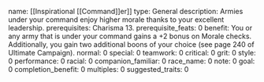 name: [[Inspirational [[Command]]er]]
type: General
description: Armies under your command enjoy higher morale thanks to your excellent leadership.
prerequisites: Charisma 13.
prerequisite_feats: 0
benefit: You or any army that is under your command gains a +2 bonus on Morale checks. Additionally, you gain two additional boons of your choice (see page 240 of Ultimate Campaign).
normal: 0
special: 0
teamwork: 0
critical: 0
grit: 0
style: 0
performance: 0
racial: 0
companion_familiar: 0
race_name: 0
note: 0
goal: 0
completion_benefit: 0
multiples: 0
suggested_traits: 0
